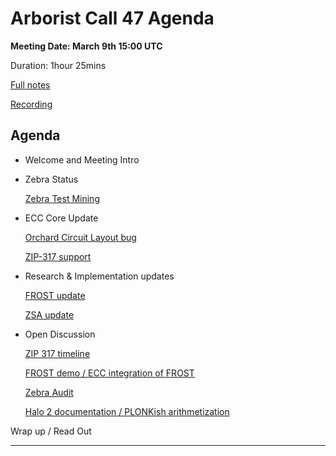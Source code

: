 # Arborist Call 47 Agenda

**Meeting Date: March 9th 15:00 UTC**

Duration: 1hour 25mins

[Full notes](https://github.com/ZcashCommunityGrants/arboretum-notes/blob/main/AllArboristCallNotes/Arborist%20Call%2047-Notes.md)

[Recording](https://www.youtube.com/watch?v=_FQlSvlukmU)


## Agenda


+  Welcome and Meeting Intro



+ Zebra Status 
     
     [Zebra Test Mining](https://github.com/ZcashCommunityGrants/arboretum-notes/blob/main/AllArboristCallNotes/Arborist%20Call%2047-Notes.md#1-zebrad-updates---zebra-test-mining)

+ ECC Core Update 

     [Orchard Circuit Layout bug](https://github.com/ZcashCommunityGrants/arboretum-notes/blob/main/AllArboristCallNotes/Arborist%20Call%2047-Notes.md#2-ecc-core-updates---orchard-circuit-layout-bug--zip-317-support)

     [ZIP-317 support](https://github.com/ZcashCommunityGrants/arboretum-notes/blob/main/AllArboristCallNotes/Arborist%20Call%2047-Notes.md#2-ecc-core-updates---orchard-circuit-layout-bug--zip-317-support)


+ Research & Implementation updates

     [FROST update](https://github.com/ZcashCommunityGrants/arboretum-notes/blob/main/AllArboristCallNotes/Arborist%20Call%2047-Notes.md#3-research--implementation-updates-i-frost-update)
     
     [ZSA update](https://github.com/ZcashCommunityGrants/arboretum-notes/blob/main/AllArboristCallNotes/Arborist%20Call%2047-Notes.md#3-research--implementation-updates-ii-update-zip-216--zsa-update)


+ Open Discussion

     [ZIP 317 timeline](https://github.com/ZcashCommunityGrants/arboretum-notes/blob/main/AllArboristCallNotes/Arborist%20Call%2047-Notes.md#4-open-discussion-i---zip-317-timeline)
      
     [FROST demo / ECC integration of FROST](https://github.com/ZcashCommunityGrants/arboretum-notes/blob/main/AllArboristCallNotes/Arborist%20Call%2047-Notes.md#4-open-discussion-ii---frost-demo--ecc-integration-of-frost)
     
     [Zebra Audit](https://github.com/ZcashCommunityGrants/arboretum-notes/blob/main/AllArboristCallNotes/Arborist%20Call%2047-Notes.md#4-open-discussion-ii---frost-demo--ecc-integration-of-frost)
     
     [Halo 2 documentation / PLONKish arithmetization](https://github.com/ZcashCommunityGrants/arboretum-notes/blob/main/AllArboristCallNotes/Arborist%20Call%2047-Notes.md#4-open-discussion-iv---halo-2-documentation--plonkish-arithmetization)
     


Wrap up / Read Out


___

